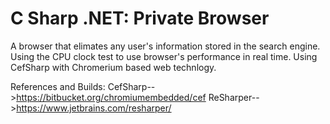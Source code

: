 # C Sharp .NET: Private Browser


A browser that elimates any user's information stored in the search engine. Using the CPU clock test to use browser's performance in real time. Using CefSharp with Chromerium based web technlogy.







References and Builds:
CefSharp-->https://bitbucket.org/chromiumembedded/cef
ReSharper-->https://www.jetbrains.com/resharper/

